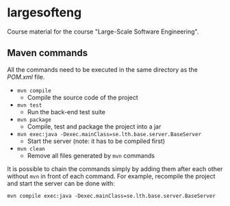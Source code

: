 # largesofteng
Course material for the course "Large-Scale Software Engineering".

## Maven commands

All the commands need to be executed in the same directory as the _POM.xml_
file.

- `mvn compile`
  - Compile the source code of the project
- `mvn test`
  - Run the back-end test suite
- `mvn package`
  - Compile, test and package the project into a jar
- `mvn exec:java -Dexec.mainClass=se.lth.base.server.BaseServer`
  - Start the server (note: it has to be compiled first)
- `mvn clean`
  - Remove all files generated by `mvn` commands

It is possible to chain the commands simply by adding them after each other
without `mvn` in front of each command. For example, recompile the project and
start the server can be done with:

`mvn compile exec:java -Dexec.mainClass=se.lth.base.server.BaseServer`
